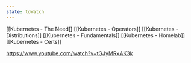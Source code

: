 ```yaml
---
state: toWatch
---
```


[[Kubernetes - The Need]]
[[Kubernetes - Operators]]
[[Kubernetes - Distributions]]
[[Kubernetes - Fundamentals]]
[[Kubernetes - Homelab]]
[[Kubernetes - Certs]]

https://www.youtube.com/watch?v=tGJyMRxAK3k

